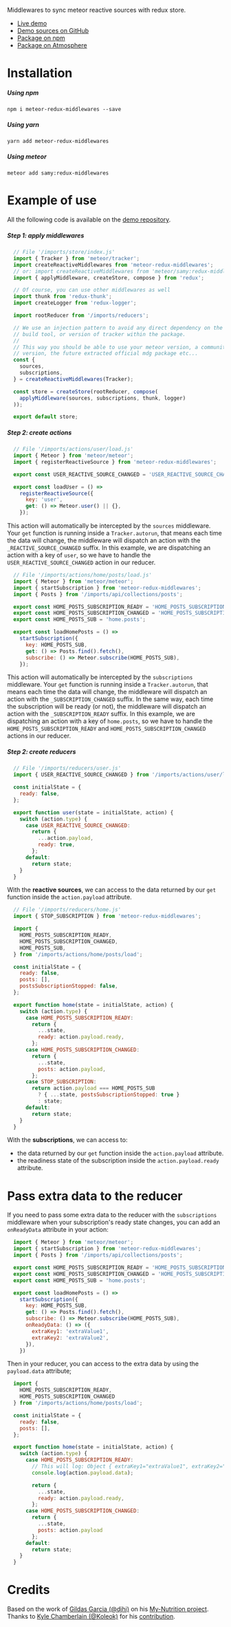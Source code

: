 Middlewares to sync meteor reactive sources with redux store.

- [Live demo](https://meteor-redux-middlewares-demo.herokuapp.com)
- [Demo sources on GitHub](https://github.com/samybob1/meteor-redux-middlewares-demo)
- [Package on npm](https://www.npmjs.com/package/meteor-redux-middlewares)
- [Package on Atmosphere](https://atmospherejs.com/samy/redux-middlewares)


# Installation

##### Using npm

`npm i meteor-redux-middlewares --save`

##### Using yarn

`yarn add meteor-redux-middlewares`

##### Using meteor

`meteor add samy:redux-middlewares`


# Example of use

All the following code is available on the [demo repository](https://github.com/samybob1/meteor-redux-middlewares-demo).


##### Step 1: apply middlewares

```js
  // File '/imports/store/index.js'
  import { Tracker } from 'meteor/tracker';
  import createReactiveMiddlewares from 'meteor-redux-middlewares';
  // or: import createReactiveMiddlewares from 'meteor/samy:redux-middlewares';
  import { applyMiddleware, createStore, compose } from 'redux';

  // Of course, you can use other middlewares as well
  import thunk from 'redux-thunk';
  import createLogger from 'redux-logger';

  import rootReducer from '/imports/reducers';

  // We use an injection pattern to avoid any direct dependency on the meteor
  // build tool, or version of tracker within the package.
  //
  // This way you should be able to use your meteor version, a community npm
  // version, the future extracted official mdg package etc...
  const {
    sources,
    subscriptions,
  } = createReactiveMiddlewares(Tracker);

  const store = createStore(rootReducer, compose(
    applyMiddleware(sources, subscriptions, thunk, logger)
  ));

  export default store;
```


##### Step 2: create actions

```js
  // File '/imports/actions/user/load.js'
  import { Meteor } from 'meteor/meteor';
  import { registerReactiveSource } from 'meteor-redux-middlewares';

  export const USER_REACTIVE_SOURCE_CHANGED = 'USER_REACTIVE_SOURCE_CHANGED';

  export const loadUser = () =>
    registerReactiveSource({
      key: 'user',
      get: () => Meteor.user() || {},
    });
```

This action will automatically be intercepted by the `sources` middleware. Your `get` function is running inside a `Tracker.autorun`, that means each time the data will change, the middleware will dispatch an action with the `_REACTIVE_SOURCE_CHANGED` suffix. In this example, we are dispatching an action with a key of `user`, so we have to handle the `USER_REACTIVE_SOURCE_CHANGED` action in our reducer.

```js
  // File '/imports/actions/home/posts/load.js'
  import { Meteor } from 'meteor/meteor';
  import { startSubscription } from 'meteor-redux-middlewares';
  import { Posts } from '/imports/api/collections/posts';

  export const HOME_POSTS_SUBSCRIPTION_READY = 'HOME_POSTS_SUBSCRIPTION_READY';
  export const HOME_POSTS_SUBSCRIPTION_CHANGED = 'HOME_POSTS_SUBSCRIPTION_CHANGED';
  export const HOME_POSTS_SUB = 'home.posts';

  export const loadHomePosts = () =>
    startSubscription({
      key: HOME_POSTS_SUB,
      get: () => Posts.find().fetch(),
      subscribe: () => Meteor.subscribe(HOME_POSTS_SUB),
    });
```

This action will automatically be intercepted by the `subscriptions` middleware. Your `get` function is running inside a `Tracker.autorun`, that means each time the data will change, the middleware will dispatch an action with the `_SUBSCRIPTION_CHANGED` suffix. In the same way, each time the subscription will be ready (or not), the middleware will dispatch an action with the `_SUBSCRIPTION_READY` suffix. In this example, we are dispatching an action with a key of `home.posts`, so we have to handle the `HOME_POSTS_SUBSCRIPTION_READY` and `HOME_POSTS_SUBSCRIPTION_CHANGED` actions in our reducer.


##### Step 2: create reducers

```js
  // File '/imports/reducers/user.js'
  import { USER_REACTIVE_SOURCE_CHANGED } from '/imports/actions/user/load';

  const initialState = {
    ready: false,
  };

  export function user(state = initialState, action) {
    switch (action.type) {
      case USER_REACTIVE_SOURCE_CHANGED:
        return {
          ...action.payload,
          ready: true,
        };
      default:
        return state;
    }
  }
```

With the **reactive sources**, we can access to the data returned by our `get` function inside the `action.payload` attribute.

```js
  // File '/imports/reducers/home.js'
  import { STOP_SUBSCRIPTION } from 'meteor-redux-middlewares';

  import {
    HOME_POSTS_SUBSCRIPTION_READY,
    HOME_POSTS_SUBSCRIPTION_CHANGED,
    HOME_POSTS_SUB,
  } from '/imports/actions/home/posts/load';

  const initialState = {
    ready: false,
    posts: [],
    postsSubscriptionStopped: false,
  };

  export function home(state = initialState, action) {
    switch (action.type) {
      case HOME_POSTS_SUBSCRIPTION_READY:
        return {
          ...state,
          ready: action.payload.ready,
        };
      case HOME_POSTS_SUBSCRIPTION_CHANGED:
        return {
          ...state,
          posts: action.payload,
        };
      case STOP_SUBSCRIPTION:
        return action.payload === HOME_POSTS_SUB
          ? { ...state, postsSubscriptionStopped: true }
          : state;
      default:
        return state;
    }
  }
```

With the **subscriptions**, we can access to:
- the data returned by our `get` function inside the `action.payload` attribute.
- the readiness state of the subscription inside the `action.payload.ready` attribute.


# Pass extra data to the reducer

If you need to pass some extra data to the reducer with the `subscriptions` middleware when your subscription's ready state changes, you can add an `onReadyData` attribute in your action:

```js
  import { Meteor } from 'meteor/meteor';
  import { startSubscription } from 'meteor-redux-middlewares';
  import { Posts } from '/imports/api/collections/posts';

  export const HOME_POSTS_SUBSCRIPTION_READY = 'HOME_POSTS_SUBSCRIPTION_READY';
  export const HOME_POSTS_SUBSCRIPTION_CHANGED = 'HOME_POSTS_SUBSCRIPTION_CHANGED';
  export const HOME_POSTS_SUB = 'home.posts';

  export const loadHomePosts = () =>
    startSubscription({
      key: HOME_POSTS_SUB,
      get: () => Posts.find().fetch(),
      subscribe: () => Meteor.subscribe(HOME_POSTS_SUB),
      onReadyData: () => ({
        extraKey1: 'extraValue1',
        extraKey2: 'extraValue2',
      }),
    })
```

Then in your reducer, you can access to the extra data by using the `payload.data` attribute;

```js
  import {
    HOME_POSTS_SUBSCRIPTION_READY,
    HOME_POSTS_SUBSCRIPTION_CHANGED
  } from '/imports/actions/home/posts/load';

  const initialState = {
    ready: false,
    posts: [],
  };

  export function home(state = initialState, action) {
    switch (action.type) {
      case HOME_POSTS_SUBSCRIPTION_READY:
        // This will log: Object { extraKey1="extraValue1", extraKey2="extraValue2" }
        console.log(action.payload.data);

        return {
          ...state,
          ready: action.payload.ready,
        };
      case HOME_POSTS_SUBSCRIPTION_CHANGED:
        return {
          ...state,
          posts: action.payload
        };
      default:
        return state;
    }
  }
```


# Credits

Based on the work of [Gildas Garcia (@djhi)](https://github.com/djhi) on his [My-Nutrition project](https://github.com/djhi/my-nutrition/tree/master/app/client/middlewares).
Thanks to [Kyle Chamberlain (@Koleok)](https://github.com/Koleok) for his [contribution](https://github.com/samybob1/meteor-redux-middlewares/commits/master?author=Koleok).

